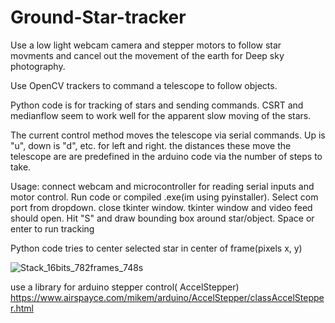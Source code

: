 # Ground-Star-tracker
Use a low light webcam camera and stepper motors to follow star movments and cancel out the movement of the earth for Deep sky photography. 

Use OpenCV trackers to command a telescope to follow objects. 

Python code is for tracking of stars and sending commands. CSRT and medianflow seem to work well for the apparent slow moving of the stars.

The current control method moves the telescope via serial commands. Up is "u", down is "d", etc. for left and right. the distances these move the telescope are are predefined in the arduino code via the number of steps to take. 

Usage: connect webcam and microcontroller for reading serial inputs and motor control. 
Run code or compiled .exe(im using pyinstaller). 
Select com port from dropdown. 
close tkinter window. 
tkinter window and video feed should open. 
Hit "S" and draw bounding box around star/object. Space or enter to run tracking  

Python code tries to center selected star in center of frame(pixels x, y) 

 ![Stack_16bits_782frames_748s](https://user-images.githubusercontent.com/33559754/214767967-a20d18a1-c12f-4a5a-ac38-775e32d15f9e.jpg)

use a library for arduino stepper control( AccelStepper) https://www.airspayce.com/mikem/arduino/AccelStepper/classAccelStepper.html
